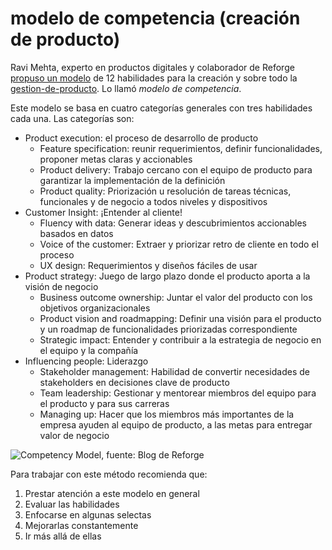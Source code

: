 # modelo de competencia (creación de producto)

Ravi Mehta, experto en productos digitales y colaborador de Reforge [propuso un modelo](https://www.reforge.com/previews/product/product-manager-skills) de 12 habilidades para la creación y sobre todo la [gestion-de-producto](gestion-de-producto.md). Lo llamó *modelo de competencia*.

Este modelo se basa en cuatro categorías generales con tres habilidades cada una. Las categorías son:

* Product execution: el proceso de desarrollo de producto
  * Feature specification: reunir requerimientos, definir funcionalidades, proponer metas claras y accionables
  * Product delivery: Trabajo cercano con el equipo de producto para garantizar la implementación de la definición
  * Product quality: Priorización u resolución de tareas técnicas, funcionales y de negocio a todos niveles y dispositivos
* Customer Insight: ¡Entender al cliente!
  * Fluency with data: Generar ideas y descubrimientos accionables basados en datos
  * Voice of the customer: Extraer y priorizar retro de cliente en todo el proceso
  * UX design: Requerimientos y diseños fáciles de usar
* Product strategy: Juego de largo plazo donde el producto aporta a la visión de negocio
  * Business outcome ownership: Juntar el valor del producto con los objetivos organizacionales
  * Product vision and roadmapping: Definir una visión para el producto y un roadmap de funcionalidades priorizadas correspondiente
  * Strategic impact: Entender y contribuir a la estrategia de negocio en el equipo y la compañía
* Influencing people: Liderazgo
  * Stakeholder management: Habilidad de convertir necesidades de stakeholders en decisiones clave de producto
  * Team leadership: Gestionar y mentorear miembros del equipo para el producto y para sus carreras
  * Managing up: Hacer que los miembros más importantes de la empresa ayuden al equipo de producto, a las metas para entregar valor de negocio

![Competency Model, fuente: Blog de Reforge](https://images.squarespace-cdn.com/content/v1/62ffb1320eb3a417405f1ced/ea0fbe91-7178-4bac-a002-c37242483522/12+Product+Manager+Skills-+Product+Manager+Competency+Model.jpg)

Para trabajar con este método recomienda que:

1. Prestar atención a este modelo en general
1. Evaluar las habilidades
1. Enfocarse en algunas selectas
1. Mejorarlas constantemente
1. Ir más allá de ellas
